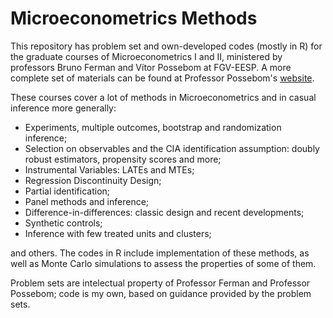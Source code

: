 # Microeconometrics Methods

This repository has problem set and own-developed codes (mostly in R) for the graduate courses of Microeconometrics I and II, ministered by professors Bruno Ferman and Vítor Possebom at FGV-EESP.
A more complete set of materials can be found at Professor Possebom's [website](https://sites.google.com/site/vitorapossebom/professional-ex?authuser=0).

These courses cover a lot of methods in Microeconometrics and in casual inference more generally:

- Experiments, multiple outcomes, bootstrap and randomization inference;
- Selection on observables and the CIA identification assumption: doubly robust estimators, propensity scores and more;
- Instrumental Variables: LATEs and MTEs;
- Regression Discontinuity Design;
- Partial identification;
- Panel methods and inference;
- Difference-in-differences: classic design and recent developments;
- Synthetic controls;
- Inference with few treated units and clusters;

and others.
The codes in R include implementation of these methods, as well as Monte Carlo simulations to assess the properties of some of them.

Problem sets are intelectual property of Professor Ferman and Professor Possebom; code is my own, based on guidance provided by the problem sets.
